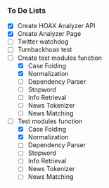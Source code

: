 ### To Do Lists

- [x] Create HOAX Analyzer API
- [x] Create Analyzer Page
- [ ] Twitter watchdog
- [ ] Turnbackhoax test
- [ ] Create test modules function
  - [x] Case Folding
  - [x] Normalization
  - [ ] Dependency Parser
  - [ ] Stopword
  - [ ] Info Retrieval
  - [ ] News Tokenizer
  - [ ] News Matching
- [ ] Test modules function
  - [x] Case Folding
  - [x] Normalization
  - [ ] Dependency Parser
  - [ ] Stopword
  - [ ] Info Retrieval
  - [ ] News Tokenizer
  - [ ] News Matching
